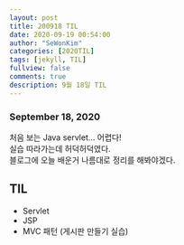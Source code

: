 ```yaml
---
layout: post
title: 200918 TIL
date: 2020-09-19 00:54:00
author: "SeWonKim"
categories: [2020TIL]
tags: [jekyll, TIL]
fullview: false
comments: true
description: 9월 18일 TIL
---
```


### September 18, 2020

처음 보는 Java servlet... 어렵다!  
실습 따라가는데 허덕허덕였다.  
블로그에 오늘 배운거 나름대로 정리를 해봐야겠다.

## TIL

- Servlet
- JSP
- MVC 패턴 (게시판 만들기 실습)
